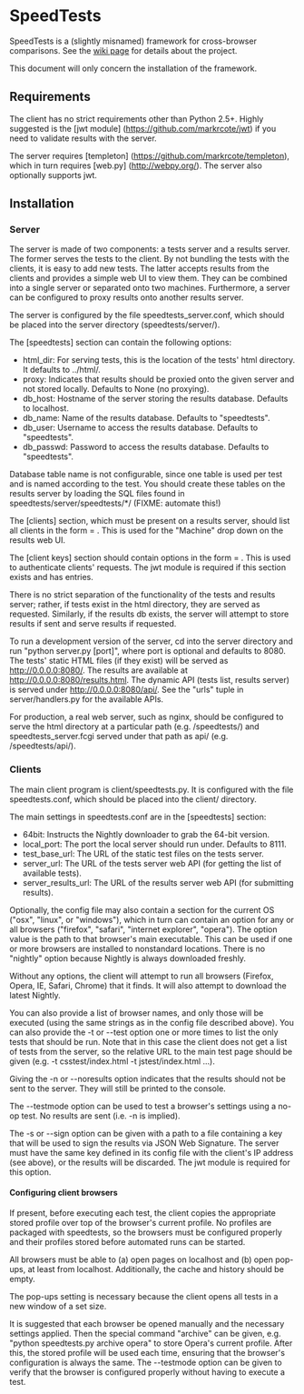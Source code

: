 SpeedTests
==========

SpeedTests is a (slightly misnamed) framework for cross-browser comparisons.
See the [wiki page](https://wiki.mozilla.org/Auto-tools/Projects/SpeedTests)
for details about the project.

This document will only concern the installation of the framework.


Requirements
------------

The client has no strict requirements other than Python 2.5+.  Highly
suggested is the [jwt module] (https://github.com/markrcote/jwt) if you need
to validate results with the server.

The server requires [templeton] (https://github.com/markrcote/templeton),
which in turn requires [web.py] (http://webpy.org/).  The server also
optionally supports jwt.


Installation
------------

### Server ###

The server is made of two components: a tests server and a results server.
The former serves the tests to the client.  By not bundling the tests with
the clients, it is easy to add new tests.  The latter accepts results from
the clients and provides a simple web UI to view them.  They can be combined
into a single server or separated onto two machines.  Furthermore, a server
can be configured to proxy results onto another results server.

The server is configured by the file speedtests_server.conf, which should be
placed into the server directory (speedtests/server/).

The [speedtests] section can contain the following options:

* html_dir: For serving tests, this is the location of the tests' html
            directory.  It defaults to ../html/.
* proxy: Indicates that results should be proxied onto the given server and
         not stored locally.  Defaults to None (no proxying).
* db_host: Hostname of the server storing the results database.  Defaults to
           localhost.
* db_name: Name of the results database.  Defaults to "speedtests".
* db_user: Username to access the results database.  Defaults to "speedtests".
* db_passwd: Password to access the results database.  Defaults to
             "speedtests".

Database table name is not configurable, since one table is used per test and
is named according to the test.  You should create these tables on the 
results server by loading the SQL files found in
speedtests/server/speedtests/*/ (FIXME: automate this!)

The [clients] section, which must be present on a results server, should list
all clients in the form <IP address> = <displayed name>.  This is used for
the "Machine" drop down on the results web UI.

The [client keys] section should contain options in the form
<client IP> = <key>.  This is used to authenticate clients' requests.  The
jwt module is required if this section exists and has entries.

There is no strict separation of the functionality of the tests and results
server; rather, if tests exist in the html directory, they are served as
requested.  Similarly, if the results db exists, the server will attempt to
store results if sent and serve results if requested.

To run a development version of the server, cd into the server directory and
run "python server.py [port]", where port is optional and defaults to 8080.
The tests' static HTML files (if they exist) will be served as
http://0.0.0.0:8080/.  The results are available at
http://0.0.0.0:8080/results.html.  The dynamic API (tests list, results
server) is served under http://0.0.0.0:8080/api/.  See the "urls" tuple in 
server/handlers.py for the available APIs.

For production, a real web server, such as nginx, should be configured to
serve the html directory at a particular path (e.g. /speedtests/) and
speedtests_server.fcgi served under that path as api/ (e.g. /speedtests/api/).


### Clients ###

The main client program is client/speedtests.py.  It is configured with the
file speedtests.conf, which should be placed into the client/ directory.

The main settings in speedtests.conf are in the [speedtests] section:

* 64bit: Instructs the Nightly downloader to grab the 64-bit version.
* local_port: The port the local server should run under. Defaults to 8111.
* test_base_url: The URL of the static test files on the tests server.
* server_url: The URL of the tests server web API (for getting the list of
              available tests).
* server_results_url: The URL of the results server web API (for submitting
                      results).

Optionally, the config file may also contain a section for the current OS
("osx", "linux", or "windows"), which in turn can contain an option for any
or all browsers ("firefox", "safari", "internet explorer", "opera").  The
option value is the path to that browser's main executable.  This can be used
if one or more browsers are installed to nonstandard locations.  There is no
"nightly" option because Nightly is always downloaded freshly.

Without any options, the client will attempt to run all browsers (Firefox,
Opera, IE, Safari, Chrome) that it finds.  It will also attempt to download
the latest Nightly.

You can also provide a list of browser names, and only those will be executed
(using the same strings as in the config file described above).  You can also
provide the -t or --test option one or more times to list the only tests that
should be run.  Note that in this case the client does not get a list of tests
from the server, so the relative URL to the main test page should be given
(e.g. -t csstest/index.html -t jstest/index.html ...).

Giving the -n or --noresults option indicates that the results should not be
sent to the server.  They will still be printed to the console.

The --testmode option can be used to test a browser's settings using a no-op
test.  No results are sent (i.e. -n is implied).

The -s or --sign option can be given with a path to a file containing a key
that will be used to sign the results via JSON Web Signature.  The server
must have the same key defined in its config file with the client's IP
address (see above), or the results will be discarded.  The jwt module is
required for this option.


#### Configuring client browsers ####

If present, before executing each test, the client copies the appropriate
stored profile over top of the browser's current profile.  No profiles are
packaged with speedtests, so the browsers must be configured properly and
their profiles stored before automated runs can be started.

All browsers must be able to (a) open pages on localhost and (b) open pop-ups,
at least from localhost.  Additionally, the cache and history should be
empty.

The pop-ups setting is necessary because the client opens all tests in a new
window of a set size.

It is suggested that each browser be opened manually and the necessary settings
applied.  Then the special command "archive" can be given, e.g.
"python speedtests.py archive opera" to store Opera's current profile.  After
this, the stored profile will be used each time, ensuring that the browser's
configuration is always the same.  The --testmode option can be given to
verify that the browser is configured properly without having to execute a
test.

